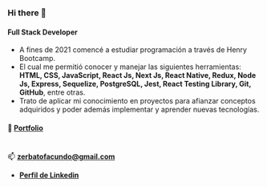 <!-- ![https://github.com/FacundoZto](https://github.com/FacundoZto/FacundoZto/blob/main/banner.png) -->

### Hi there 👋

#### Full Stack Developer

- A fines de 2021 comencé a estudiar programación a través de Henry Bootcamp.
- El cual me permitió conocer y manejar las siguientes herramientas:
 **HTML, CSS, JavaScript, React Js, Next Js, React Native, Redux, Node Js, Express, Sequelize, PostgreSQL, Jest, React Testing Library, Git, GitHub**, entre otras.
- Trato de aplicar mi conocimiento en proyectos para afianzar conceptos adquiridos y poder además implementar y aprender nuevas tecnologías.

#### :pushpin: **[Portfolio](https://fzportfolio.onrender.com/)**

<!--   <img src="https://github.com/FacundoZto/FacundoZto/blob/main/landind1.png?raw=true" align="left" widht='90px' height='160px' />
  <img src="https://github.com/FacundoZto/FacundoZto/blob/main/home.png?raw=true" align="center" widht='90px' height='160px' />
  <img src="https://github.com/FacundoZto/FacundoZto/blob/main/paginado.png?raw=true" align="left" widht='90px' height='160px' />
  <img src="https://github.com/FacundoZto/FacundoZto/blob/main/detail.png?raw=true" align="left" widht='90px' height='160px' />
  <img src="https://github.com/FacundoZto/FacundoZto/blob/main/create.png?raw=true" align="center" widht='90px' height='160px' /> -->

  #

📫 **zerbatofacundo@gmail.com**
- **[Perfil de Linkedin](https://www.linkedin.com/in/facundozerbato/)**


